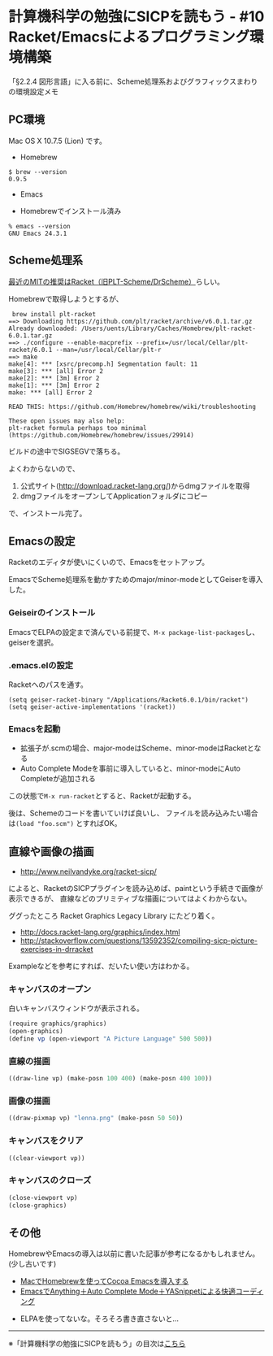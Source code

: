 計算機科学の勉強にSICPを読もう - #10 Racket/Emacsによるプログラミング環境構築
======================================

「§2.2.4 図形言語」に入る前に、Scheme処理系およびグラフィックスまわりの環境設定メモ

PC環境
--------------------------------

Mac OS X 10.7.5 (Lion) です。

- Homebrew
```
$ brew --version
0.9.5
```

- Emacs
 + Homebrewでインストール済み
```
% emacs --version
GNU Emacs 24.3.1
```

Scheme処理系
--------------------------------

[最近のMITの推奨はRacket（旧PLT-Scheme/DrScheme）](http://cl.naist.jp/index.php?SICP%CA%D9%B6%AF%B2%F1)らしい。

Homebrewで取得しようとするが、

```
 brew install plt-racket
==> Downloading https://github.com/plt/racket/archive/v6.0.1.tar.gz
Already downloaded: /Users/uents/Library/Caches/Homebrew/plt-racket-6.0.1.tar.gz
==> ./configure --enable-macprefix --prefix=/usr/local/Cellar/plt-racket/6.0.1 --man=/usr/local/Cellar/plt-r
==> make
make[4]: *** [xsrc/precomp.h] Segmentation fault: 11
make[3]: *** [all] Error 2
make[2]: *** [3m] Error 2
make[1]: *** [3m] Error 2
make: *** [all] Error 2

READ THIS: https://github.com/Homebrew/homebrew/wiki/troubleshooting

These open issues may also help:
plt-racket formula perhaps too minimal (https://github.com/Homebrew/homebrew/issues/29914)
```

ビルドの途中でSIGSEGVで落ちる。

よくわからないので、

1. 公式サイト(http://download.racket-lang.org/)からdmgファイルを取得
2. dmgファイルをオープンしてApplicationフォルダにコピー

で、インストール完了。


Emacsの設定
--------------------------------

Racketのエディタが使いにくいので、Emacsをセットアップ。

EmacsでScheme処理系を動かすためのmajor/minor-modeとしてGeiserを導入した。

### Geiseirのインストール

EmacsでELPAの設定まで済んでいる前提で、```M-x package-list-packages```し、geiserを選択。

### .emacs.elの設定

Racketへのパスを通す。

```elisp
(setq geiser-racket-binary "/Applications/Racket6.0.1/bin/racket")
(setq geiser-active-implementations '(racket))
```

### Emacsを起動

- 拡張子が.scmの場合、major-modeはScheme、minor-modeはRacketとなる
- Auto Complete Modeを事前に導入していると、minor-modeにAuto Completeが追加される

この状態で```M-x run-racket```とすると、Racketが起動する。

後は、Schemeのコードを書いていけば良いし、
ファイルを読み込みたい場合は```(load "foo.scm")``` とすればOK。


直線や画像の描画
--------------------------------

- http://www.neilvandyke.org/racket-sicp/

によると、RacketのSICPプラグインを読み込めば、paintという手続きで画像が表示できるが、
直線などのプリミティブな描画についてはよくわからない。

ググったところ Racket Graphics Legacy Library にたどり着く。

- http://docs.racket-lang.org/graphics/index.html
- http://stackoverflow.com/questions/13592352/compiling-sicp-picture-exercises-in-drracket

Exampleなどを参考にすれば、だいたい使い方はわかる。


### キャンバスのオープン

白いキャンバスウィンドウが表示される。

```scheme
(require graphics/graphics)
(open-graphics)
(define vp (open-viewport "A Picture Language" 500 500))
```

### 直線の描画

```scheme
((draw-line vp) (make-posn 100 400) (make-posn 400 100))
```

### 画像の描画

```scheme
((draw-pixmap vp) "lenna.png" (make-posn 50 50))
```

### キャンバスをクリア

```scheme
((clear-viewport vp))
```

### キャンバスのクローズ

```scheme
(close-viewport vp)
(close-graphics)
```


その他
--------------------------------

HomebrewやEmacsの導入は以前に書いた記事が参考になるかもしれません。(少し古いです)

- [MacでHomebrewを使ってCocoa Emacsを導入する](http://uents.hatenablog.com/entry/20120303/1330745761)
- [EmacsでAnything＋Auto Complete Mode＋YASnippetによる快適コーディング](http://uents.hatenablog.com/entry/20120311/1331468314)
 + ELPAを使ってないな。そろそろ書き直さないと...


--------------------------------

※「計算機科学の勉強にSICPを読もう」の目次は[こちら](http://uents.hatenablog.com/entry/2014/05/25/000000)
